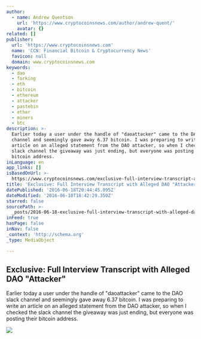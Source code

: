 ```yaml
---
author:
  - name: Andrew Quentson
    url: 'https://www.cryptocoinsnews.com/author/andrew-quent/'
    avatar: {}
related: []
publisher:
  url: 'https://www.cryptocoinsnews.com'
  name: 'CCN: Financial Bitcoin & Cryptocurrency News'
  favicon: null
  domain: www.cryptocoinsnews.com
keywords:
  - dao
  - forking
  - eth
  - bitcoin
  - ethereum
  - attacker
  - pastebin
  - ether
  - miners
  - btc
description: >-
  Earlier today a user under the handle of "daoattacker" came to the DAO slack
  channel and seemingly gave away 6.37 bitcoin. I was preparing to write an
  article on an alleged statement from the DAO attacker, so when I checked the
  slack channel the giveaway was just ending, but everyone was posting their
  bitcoin address.
inLanguage: en
app_links: []
isBasedOnUrl: >-
  https://www.cryptocoinsnews.com/exclusive-full-interview-transcript-alleged-dao-attacker/
title: 'Exclusive: Full Interview Transcript with Alleged DAO "Attacker"'
datePublished: '2016-06-18T20:44:45.095Z'
dateModified: '2016-06-18T18:42:29.350Z'
starred: false
sourcePath: >-
  _posts/2016-06-18-exclusive-full-interview-transcript-with-alleged-dao-attac.md
inFeed: true
hasPage: false
inNav: false
_context: 'http://schema.org'
_type: MediaObject

---
```

<article style=""><h1>Exclusive: Full Interview Transcript with Alleged DAO "Attacker"</h1><p>Earlier today a user under the handle of "daoattacker" came to the DAO slack channel and seemingly gave away 6.37 bitcoin. I was preparing to write an article on an alleged statement from the DAO attacker, so when I checked the slack channel the giveaway was just ending, but everyone was posting their bitcoin address.</p><img src="https://www.cryptocoinsnews.com/wp-content/uploads/2016/06/Microphone-dark-iso.jpg" /></article>